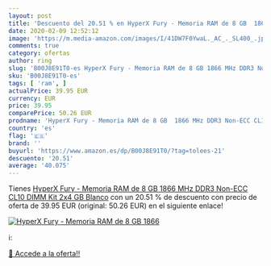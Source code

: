 ```yaml
---
layout: post
title: 'Descuento del 20.51 % en HyperX Fury - Memoria RAM de 8 GB  1866 '
date: 2020-02-09 12:52:12
image: 'https://m.media-amazon.com/images/I/41DW7F0YwaL._AC_._SL400_.jpg'
comments: true
category: ofertas
author: ring
slug: 'B00J8E91T0-es HyperX Fury - Memoria RAM de 8 GB 1866 MHz DDR3 Non-ECC...'
sku: 'B00J8E91T0-es'
tags: [ 'ram', ]
actualPrice: 39.95 EUR
currency: EUR
price: 39.95
comparePrice: 50.26 EUR
prodname: 'HyperX Fury - Memoria RAM de 8 GB  1866 MHz DDR3 Non-ECC CL10 DIMM  Kit 2x4 GB   Blanco'
country: 'es'
flag: '🇪🇸'
brand: ''
buyurl: 'https://www.amazon.es/dp/B00J8E91T0/?tag=tolees-21'
descuento: '20.51'
average: '40.075'
---
```


Tienes [HyperX Fury - Memoria RAM de 8 GB  1866 MHz DDR3 Non-ECC CL10 DIMM  Kit 2x4 GB   Blanco](https://www.amazon.es/dp/B00J8E91T0/?tag=tolees-21) con un 20.51 % de descuento con precio de oferta de 39.95 EUR (original: 50.26 EUR) en el siguiente enlace!

[![HyperX Fury - Memoria RAM de 8 GB  1866 ](https://m.media-amazon.com/images/I/41DW7F0YwaL._AC_._SL400_.jpg)](https://www.amazon.es/dp/B00J8E91T0/?tag=tolees-21)

ℹ️:


[🛒 Accede a la oferta!!](https://www.amazon.es/dp/B00J8E91T0/?tag=tolees-21)

